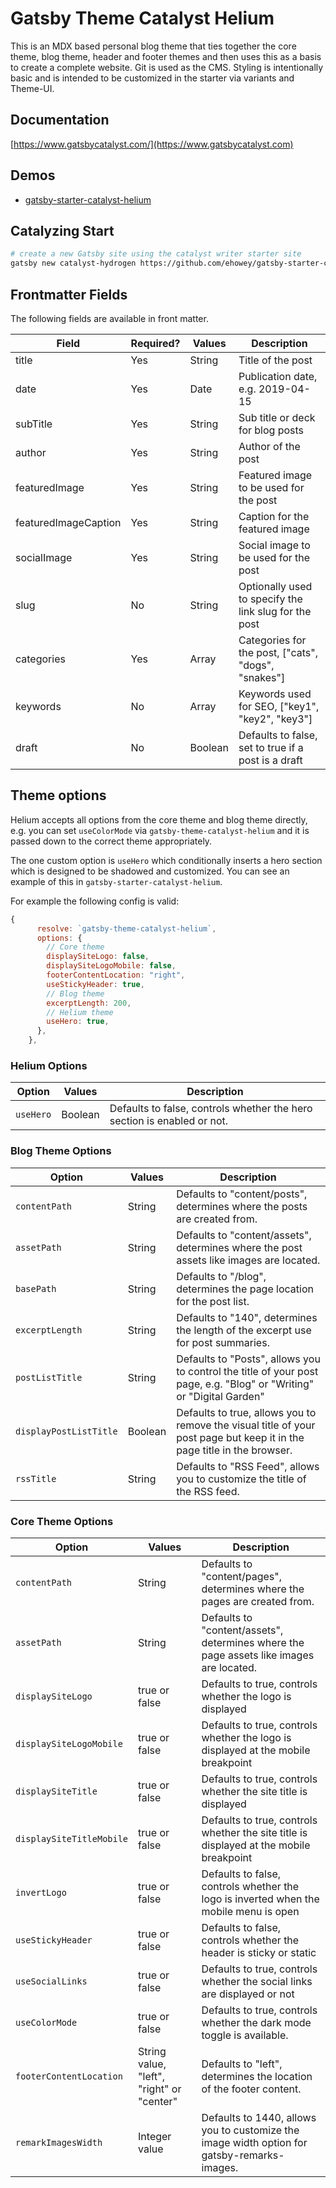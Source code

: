 # Gatsby Theme Catalyst Helium

This is an MDX based personal blog theme that ties together the core theme, blog theme, header and footer themes and then uses this as a basis to create a complete website. Git is used as the CMS. Styling is intentionally basic and is intended to be customized in the starter via variants and Theme-UI.

## Documentation

[https://www.gatsbycatalyst.com/](https://www.gatsbycatalyst.com)

## Demos

- [gatsby-starter-catalyst-helium](https://gatsby-starter-catalyst-helium.netlify.app/)

## Catalyzing Start

```sh
# create a new Gatsby site using the catalyst writer starter site
gatsby new catalyst-hydrogen https://github.com/ehowey/gatsby-starter-catalyst-hydrogen
```

## Frontmatter Fields

The following fields are available in front matter.

| Field                | Required? | Values  | Description                                           |
| -------------------- | --------- | ------- | ----------------------------------------------------- |
| title                | Yes       | String  | Title of the post                                     |
| date                 | Yes       | Date    | Publication date, e.g. 2019-04-15                     |
| subTitle             | Yes       | String  | Sub title or deck for blog posts                      |
| author               | Yes       | String  | Author of the post                                    |
| featuredImage        | Yes       | String  | Featured image to be used for the post                |
| featuredImageCaption | Yes       | String  | Caption for the featured image                        |
| socialImage          | Yes       | String  | Social image to be used for the post                  |
| slug                 | No        | String  | Optionally used to specify the link slug for the post |
| categories           | Yes       | Array   | Categories for the post, ["cats", "dogs", "snakes"]   |
| keywords             | No        | Array   | Keywords used for SEO, ["key1", "key2", "key3"]       |
| draft                | No        | Boolean | Defaults to false, set to true if a post is a draft   |

## Theme options

Helium accepts all options from the core theme and blog theme directly, e.g. you can set `useColorMode` via `gatsby-theme-catalyst-helium` and it is passed down to the correct theme appropriately.

The one custom option is `useHero` which conditionally inserts a hero section which is designed to be shadowed and customized. You can see an example of this in `gatsby-starter-catalyst-helium`.

For example the following config is valid:

```js
{
      resolve: `gatsby-theme-catalyst-helium`,
      options: {
        // Core theme
        displaySiteLogo: false,
        displaySiteLogoMobile: false,
        footerContentLocation: "right",
        useStickyHeader: true,
        // Blog theme
        excerptLength: 200,
        // Helium theme
        useHero: true,
      },
    },
```

### Helium Options

| Option    | Values  | Description                                                             |
| --------- | ------- | ----------------------------------------------------------------------- |
| `useHero` | Boolean | Defaults to false, controls whether the hero section is enabled or not. |

### Blog Theme Options

| Option                 | Values  | Description                                                                                                             |
| ---------------------- | ------- | ----------------------------------------------------------------------------------------------------------------------- |
| `contentPath`          | String  | Defaults to "content/posts", determines where the posts are created from.                                               |
| `assetPath`            | String  | Defaults to "content/assets", determines where the post assets like images are located.                                 |
| `basePath`             | String  | Defaults to "/blog", determines the page location for the post list.                                                    |
| `excerptLength`        | String  | Defaults to "140", determines the length of the excerpt use for post summaries.                                         |
| `postListTitle`        | String  | Defaults to "Posts", allows you to control the title of your post page, e.g. "Blog" or "Writing" or "Digital Garden"    |
| `displayPostListTitle` | Boolean | Defaults to true, allows you to remove the visual title of your post page but keep it in the page title in the browser. |
| `rssTitle`             | String  | Defaults to "RSS Feed", allows you to customize the title of the RSS feed.                                              |

### Core Theme Options

| Option                   | Values                                    | Description                                                                                 |
| ------------------------ | ----------------------------------------- | ------------------------------------------------------------------------------------------- |
| `contentPath`            | String                                    | Defaults to "content/pages", determines where the pages are created from.                   |
| `assetPath`              | String                                    | Defaults to "content/assets", determines where the page assets like images are located.     |
| `displaySiteLogo`        | true or false                             | Defaults to true, controls whether the logo is displayed                                    |
| `displaySiteLogoMobile`  | true or false                             | Defaults to true, controls whether the logo is displayed at the mobile breakpoint           |
| `displaySiteTitle`       | true or false                             | Defaults to true, controls whether the site title is displayed                              |
| `displaySiteTitleMobile` | true or false                             | Defaults to true, controls whether the site title is displayed at the mobile breakpoint     |
| `invertLogo`             | true or false                             | Defaults to false, controls whether the logo is inverted when the mobile menu is open       |
| `useStickyHeader`        | true or false                             | Defaults to false, controls whether the header is sticky or static                          |
| `useSocialLinks`         | true or false                             | Defaults to true, controls whether the social links are displayed or not                    |
| `useColorMode`           | true or false                             | Defaults to true, controls whether the dark mode toggle is available.                       |
| `footerContentLocation`  | String value, "left", "right" or "center" | Defaults to "left", determines the location of the footer content.                          |
| `remarkImagesWidth`      | Integer value                             | Defaults to 1440, allows you to customize the image width option for gatsby-remarks-images. |
